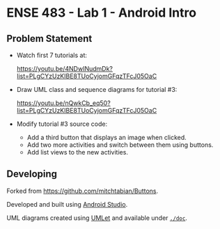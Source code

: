 # ENSE 483 - Lab 1 - Android Intro

## Problem Statement

- Watch first 7 tutorials at:

  https://youtu.be/4NDwINudmDk?list=PLgCYzUzKIBE8TUoCyjomGFqzTFcJ05OaC

- Draw UML class and sequence diagrams for tutorial #3:

  https://youtu.be/nQwkCb_eq50?list=PLgCYzUzKIBE8TUoCyjomGFqzTFcJ05OaC

- Modify tutorial #3 source code:
  - Add a third button that displays an image when clicked.
  - Add two more activities and switch between them using buttons.
  - Add list views to the new activities.

## Developing

Forked from https://github.com/mitchtabian/Buttons.

Developed and built using
[Android Studio](https://developer.android.com/studio).

UML diagrams created using [UMLet](https://www.umlet.com/) and available under
[`./doc`](./doc).

